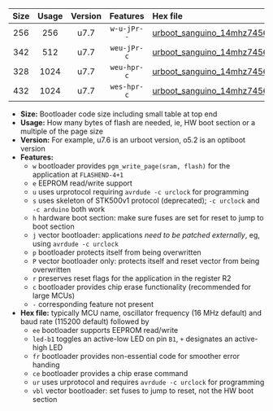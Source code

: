 |Size|Usage|Version|Features|Hex file|
|:-:|:-:|:-:|:-:|:--|
|256|256|u7.7|`w-u-jPr--`|[urboot_sanguino_14mhz7456_38400bps_led+b0_fr_ur_vbl.hex](https://raw.githubusercontent.com/stefanrueger/urboot.hex/main/boards/sanguino/fcpu_14mhz7456/38400_bps/urboot_sanguino_14mhz7456_38400bps_led+b0_fr_ur_vbl.hex)|
|342|512|u7.7|`weu-jPr-c`|[urboot_sanguino_14mhz7456_38400bps_ee_led+b0_fr_ce_ur_vbl.hex](https://raw.githubusercontent.com/stefanrueger/urboot.hex/main/boards/sanguino/fcpu_14mhz7456/38400_bps/urboot_sanguino_14mhz7456_38400bps_ee_led+b0_fr_ce_ur_vbl.hex)|
|328|1024|u7.7|`weu-hpr-c`|[urboot_sanguino_14mhz7456_38400bps_ee_led+b0_fr_ce_ur.hex](https://raw.githubusercontent.com/stefanrueger/urboot.hex/main/boards/sanguino/fcpu_14mhz7456/38400_bps/urboot_sanguino_14mhz7456_38400bps_ee_led+b0_fr_ce_ur.hex)|
|432|1024|u7.7|`wes-hpr-c`|[urboot_sanguino_14mhz7456_38400bps_ee_led+b0_fr_ce.hex](https://raw.githubusercontent.com/stefanrueger/urboot.hex/main/boards/sanguino/fcpu_14mhz7456/38400_bps/urboot_sanguino_14mhz7456_38400bps_ee_led+b0_fr_ce.hex)|

- **Size:** Bootloader code size including small table at top end
- **Usage:** How many bytes of flash are needed, ie, HW boot section or a multiple of the page size
- **Version:** For example, u7.6 is an urboot version, o5.2 is an optiboot version
- **Features:**
  + `w` bootloader provides `pgm_write_page(sram, flash)` for the application at `FLASHEND-4+1`
  + `e` EEPROM read/write support
  + `u` uses urprotocol requiring `avrdude -c urclock` for programming
  + `s` uses skeleton of STK500v1 protocol (deprecated); `-c urclock` and `-c arduino` both work
  + `h` hardware boot section: make sure fuses are set for reset to jump to boot section
  + `j` vector bootloader: applications *need to be patched externally*, eg, using `avrdude -c urclock`
  + `p` bootloader protects itself from being overwritten
  + `P` vector bootloader only: protects itself and reset vector from being overwritten
  + `r` preserves reset flags for the application in the register R2
  + `c` bootloader provides chip erase functionality (recommended for large MCUs)
  + `-` corresponding feature not present
- **Hex file:** typically MCU name, oscillator frequency (16 MHz default) and baud rate (115200 default) followed by
  + `ee` bootloader supports EEPROM read/write
  + `led-b1` toggles an active-low LED on pin `B1`, `+` designates an active-high LED
  + `fr` bootloader provides non-essential code for smoother error handing
  + `ce` bootloader provides a chip erase command
  + `ur` uses urprotocol and requires `avrdude -c urclock` for programming
  + `vbl` vector bootloader: set fuses to jump to reset, not the HW boot section
